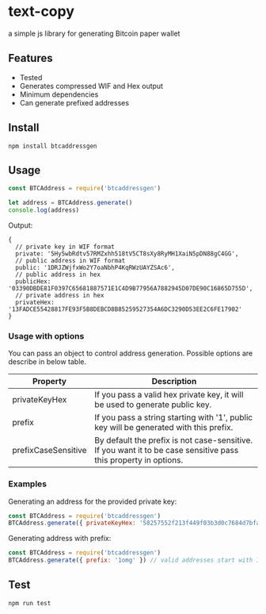 # text-copy
a simple js library for generating Bitcoin paper wallet

## Features
* Tested
* Generates compressed WIF and Hex output
* Minimum dependencies
* Can generate prefixed addresses

## Install
```
npm install btcaddressgen
```

## Usage
```JavaScript
const BTCAddress = require('btcaddressgen')

let address = BTCAddress.generate()
console.log(address)
```
Output:
```
{
  // private key in WIF format
  private: '5Hy5wbRdtv57RMZxhh518tV5CT8sXy8RyMH1XaiN5pDN88gC4GG',
  // public address in WIF format
  public: '1DRJZWjfxWo2Y7oaNbhP4KqRWzUAYZSAc6',
  // public address in hex
  publicHex: '03390DBDE81F0397C65681887571E1C4D9B77956A7882945D07DE90C16865D755D',
  // private address in hex
  privateHex: '13FADCE55428817FE93F5B8DEBCD8B85259527354A6DC3290D53EE2C6FE17902'
}
```

### Usage with options
You can pass an object to control address generation. Possible options are describe in below table.

| Property | Description |
| -------- | ------------ |
| privateKeyHex | If you pass a valid hex private key, it will be used to generate public key. |
| prefix | If you pass a string starting with '1', public key will be generated with this prefix. |
| prefixCaseSensitive | By default the prefix is not case-sensitive. If you want it to be case sensitive pass this property in options. |

### Examples
Generating an address for the provided private key:
```JavaScript
const BTCAddress = require('btcaddressgen')
BTCAddress.generate({ privateKeyHex: '58257552f213f449f03b3d0c7684d7bfa48cceba4f739913d28bda33ae64ac49' })
```
Generating address with prefix:
```JavaScript
const BTCAddress = require('btcaddressgen')
BTCAddress.generate({ prefix: '1omg' }) // valid addresses start with 1
```
## Test
```
npm run test
```